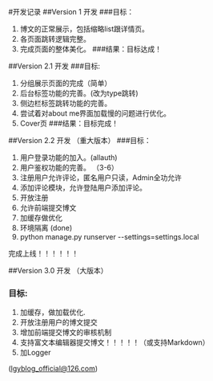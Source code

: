 #开发记录
##Version 1 开发
###目标：
1. 博文的正常展示，包括缩略list跟详情页。 
2. 各页面跳转逻辑完整。 
3. 完成页面的整体美化。
###结果：目标达成！

##Version 2.1 开发
###目标:
1. 分组展示页面的完成（简单）
2. 后台标签功能的完善。(改为type跳转)
3. 侧边栏标签跳转功能的完善。
4. 尝试着对about me界面加载慢的问题进行优化。
5. Cover页
###结果：目标完成！

##Version 2.2 开发 （重大版本）
###目标：
1. 用户登录功能的加入。(allauth)
2. 用户鉴权功能的完善。 （3-6）
3. 注册用户允许评论，匿名用户只读，Admin全功允许
4. 添加评论模块，允许登陆用户添加评论。 
5. 开放注册 
6. 允许前端提交博文
7. 加缓存做优化
8. 环境隔离 (done)
9. python manage.py runserver --settings=settings.local

完成上线！！！！！！

##Version 3.0 开发 （大版本）
### 目标:
1. 加缓存，做加载优化.
2. 开放注册用户的博文提交
3. 增加前端提交博文的审核机制
4. 支持富文本编辑器提交博文！！！！！（或支持Markdown）
5. 加Logger

(lgyblog_official@126.com)